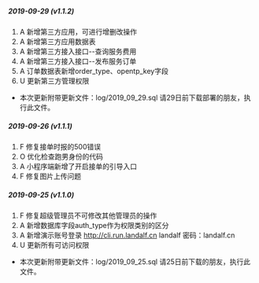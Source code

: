 ##### 2019-09-29 (v1.1.2)
1. A 新增第三方应用，可进行增删改操作
2. A 新增第三方应用数据表
3. A 新增第三方接入接口--查询服务费用
4. A 新增第三方接入接口--发布服务订单
5. A 订单数据表新增order_type、opentp_key字段
6. U 更新第三方管理权限
- 本次更新附带更新文件：log/2019_09_29.sql 请29日前下载部署的朋友，执行此文件。
##### 2019-09-26 (v1.1.1)
1. F 修复接单时报的500错误
2. O 优化检查跑男身份的代码
3. A 小程序端新增了开启接单的引导入口
4. F 修复图片上传问题
##### 2019-09-25 (v1.1.0)
1. F 修复超级管理员不可修改其他管理员的操作
2. A 新增数据库字段auth_type作为权限类别的区分
3. A 新增演示账号登录 http://cli.run.landalf.cn landalf  密码：landalf.cn
4. U 更新所有可访问权限
- 本次更新附带更新文件：log/2019_09_25.sql 请25日前下载的朋友，执行此文件。
